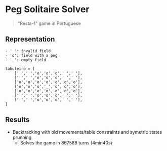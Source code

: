 # Peg Solitaire Solver
> "Resta-1" game in Portuguese

## Representation
```
- ' ': invalid field
- 'o': field with a peg
- '_': empty field

tabuleiro = [
    [' ',' ','o','o','o',' ',' '],
    [' ',' ','o','o','o',' ',' '],
    ['o','o','o','o','o','o','o'],
    ['o','o','o','_','o','o','o'],
    ['o','o','o','o','o','o','o'],
    [' ',' ','o','o','o',' ',' '],
    [' ',' ','o','o','o',' ',' '],
]
```

## Results

- Backtracking with old movements/table constraints and symetric states prunning
    - Solves the game in 867588 turns (4min40s)
